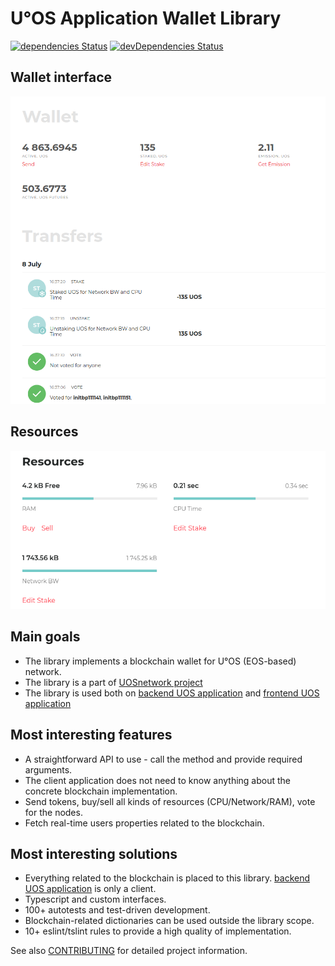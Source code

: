 # U°OS Application Wallet Library

[![dependencies Status](https://david-dm.org/UOSnetwork/ucom.libs.wallet/status.svg)](https://david-dm.org/UOSnetwork/ucom.libs.wallet) 
[![devDependencies Status](https://david-dm.org/UOSnetwork/ucom.libs.wallet/dev-status.svg)](https://david-dm.org/UOSnetwork/ucom.libs.wallet?type=dev)

## Wallet interface
![Wallet interface](https://raw.githubusercontent.com/UOSnetwork/ucom.libs.wallet/master/documentation/img/wallet.png)

## Resources
![Blockchain resources interface](https://raw.githubusercontent.com/UOSnetwork/ucom.libs.wallet/master/documentation/img/resources-only.png)

## Main goals
* The library implements a blockchain wallet for U°OS (EOS-based) network.
* The library is a part of [UOSnetwork project](https://github.com/UOSnetwork)
* The library is used both on [backend UOS application](https://github.com/UOSnetwork/ucom.backend) and [frontend UOS application](https://github.com/UOSnetwork/ucom.frontend)

## Most interesting features
* A straightforward API to use - call the method and provide required arguments.
* The client application does not need to know anything about the concrete blockchain implementation.
* Send tokens, buy/sell all kinds of resources (CPU/Network/RAM), vote for the nodes.
* Fetch real-time users properties related to the blockchain.

## Most interesting solutions 
* Everything related to the blockchain is placed to this library. [backend UOS application](https://github.com/UOSnetwork/ucom.backend) is only a client.
* Typescript and custom interfaces.
* 100+ autotests and test-driven development.
* Blockchain-related dictionaries can be used outside the library scope.
* 10+ eslint/tslint rules to provide a high quality of implementation.

See also [CONTRIBUTING](../../../uos.docs/blob/master/CONTRIBUTING.md) for detailed project information.
